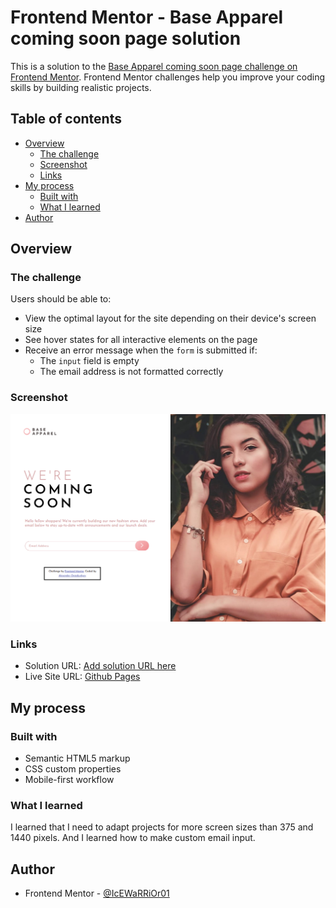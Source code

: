 # Frontend Mentor - Base Apparel coming soon page solution

This is a solution to the [Base Apparel coming soon page challenge on Frontend Mentor](https://www.frontendmentor.io/challenges/base-apparel-coming-soon-page-5d46b47f8db8a7063f9331a0). Frontend Mentor challenges help you improve your coding skills by building realistic projects. 

## Table of contents

- [Overview](#overview)
  - [The challenge](#the-challenge)
  - [Screenshot](#screenshot)
  - [Links](#links)
- [My process](#my-process)
  - [Built with](#built-with)
  - [What I learned](#what-i-learned)
- [Author](#author)

## Overview

### The challenge

Users should be able to:

- View the optimal layout for the site depending on their device's screen size
- See hover states for all interactive elements on the page
- Receive an error message when the `form` is submitted if:
  - The `input` field is empty
  - The email address is not formatted correctly

### Screenshot

![](./screenshot.png)

### Links

- Solution URL: [Add solution URL here](https://your-solution-url.com)
- Live Site URL: [Github Pages](https://icewarrior01.github.io/Base-Apparel-coming-soon-page/)

## My process

### Built with

- Semantic HTML5 markup
- CSS custom properties
- Mobile-first workflow

### What I learned

I learned that I need to adapt projects for more screen sizes than 375 and 1440 pixels. And I learned how to make custom email input.

## Author

- Frontend Mentor - [@IcEWaRRiOr01](https://www.frontendmentor.io/profile/IcEWaRRiOr01)
